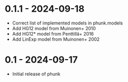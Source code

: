 # 0.1.1 - 2024-09-18
- Correct list of implemented models in phunk.models
- Add HG12 model from Muinonen+ 2010
- Add HG12* model from Penttillä+ 2016
- Add LinExp model from Muinonen+ 2002


# 0.1 - 2024-09-17
- Initial release of phunk
